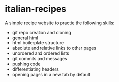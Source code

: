 # italian-recipes

A simple recipe website to practie the following skills:

- git repo creation and cloning
- general html
- html boilerplate structure
- absolute and relative links to other pages
- unordered and ordered lists
- git commits and messages
- pushing code
- differentiating headers
- opening pages in a new tab by default